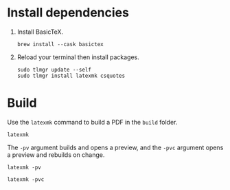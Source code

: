 # Install dependencies

1.  Install BasicTeX.
    ```shell
    brew install --cask basictex
    ```
1.  Reload your terminal then install packages.
    ```shell
    sudo tlmgr update --self
    sudo tlmgr install latexmk csquotes
    ```

# Build

Use the `latexmk` command to build a PDF in the `build` folder.

```shell
latexmk
```

The `-pv` argument builds and opens a preview, and the `-pvc` argument opens a preview and rebuilds on change.

```shell
latexmk -pv
```

```shell
latexmk -pvc
```

